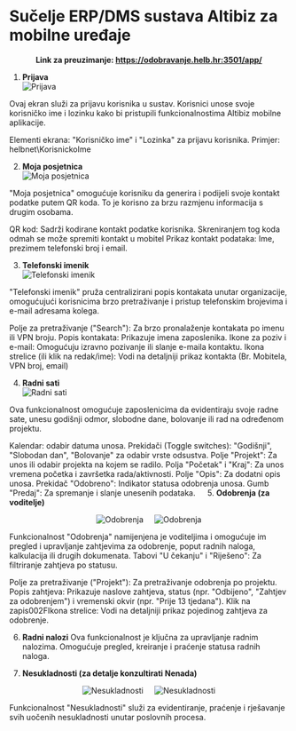 # Sučelje ERP/DMS sustava Altibiz za mobilne uređaje

<style>
.md-typeset img, .md-typeset svg, .md-typeset video {
    height: auto;
    max-width: 100%;
    max-width: 270px;
}
</style>

**<p align=center>Link za preuzimanje: <a href="https://odobravanje.helb.hr:3501/app/">https://odobravanje.helb.hr:3501/app/</a></p>**  

1. **Prijava**
<img src="../images/login.jpg"
    alt="Prijava"
    style="display: block;
            margin-left: auto;
            margin-right: auto;" 
/>

Ovaj ekran služi za prijavu korisnika u sustav. 
Korisnici unose svoje korisničko ime i lozinku kako bi pristupili funkcionalnostima Altibiz mobilne aplikacije.

Elementi ekrana: "Korisničko ime" i "Lozinka" za prijavu korisnika.
Primjer:  helbnet\KorisnickoIme



2. **Moja posjetnica**
<img src="../images/posjetnica.jpg"
    alt="Moja posjetnica"
    style="display: block;
            margin-left: auto;
            margin-right: auto;" 
/>

"Moja posjetnica" omogućuje korisniku da generira i podijeli svoje kontakt podatke putem QR koda. To je korisno za brzu razmjenu informacija s drugim osobama.

QR kod: Sadrži kodirane kontakt podatke korisnika. Skreniranjem tog koda odmah se može spremiti kontakt  u mobitel
Prikaz kontakt podataka: Ime, prezimem telefonski broj i email. 


3. **Telefonski imenik**
<img src="../images/telefonski.jpg"
    alt="Telefonski imenik"
    style="display: block;
            margin-left: auto;
            margin-right: auto;" 
/>

"Telefonski imenik" pruža centralizirani popis kontakata unutar organizacije, omogućujući korisnicima brzo pretraživanje i pristup telefonskim brojevima i e-mail adresama kolega.

Polje za pretraživanje ("Search"): Za brzo pronalaženje kontakata po imenu ili VPN broju.
Popis kontakata: Prikazuje imena zaposlenika.
Ikone za poziv i e-mail: Omogućuju izravno pozivanje ili slanje e-maila kontaktu.
Ikona strelice (ili klik na redak/ime): Vodi na detaljniji prikaz kontakta (Br. Mobitela, VPN broj, email)
 


4. **Radni sati**
<img src="../images/radnoV.jpg"
    alt="Radni sati"
    style="display: block;
            margin-left: auto;
            margin-right: auto;" 
/>

Ova funkcionalnost omogućuje zaposlenicima da evidentiraju svoje radne sate, unesu godišnji odmor, slobodne dane, bolovanje ili rad na određenom projektu.

Kalendar: odabir datuma unosa.
Prekidači (Toggle switches): "Godišnji", "Slobodan dan", "Bolovanje" za odabir vrste odsustva.
Polje "Projekt": Za unos ili odabir projekta na kojem se radilo.
Polja "Početak" i "Kraj": Za unos vremena početka i završetka rada/aktivnosti.
Polje "Opis": Za dodatni opis unosa.
Prekidač "Odobreno": Indikator statusa odobrenja unosa.
Gumb "Predaj": Za spremanje i slanje unesenih podataka.
 
5. **Odobrenja (za voditelje)**
<div style="
    display: flex;
    justify-content: center;
    align-items: center;
    width: 100%;
    gap: 20px; /* razmak između slika */
">
    <img src="../images/odobrenja.jpg" alt="Odobrenja" style="
        max-width: 45%; /* prilagođava širinu slike */
        height: auto;
    ">
    <img src="../images/odobrenje.jpg" alt="Odobrenja" style="
        max-width: 45%;
        height: auto;
    ">
</div>

Funkcionalnost "Odobrenja" namijenjena je voditeljima i omogućuje im pregled i upravljanje zahtjevima za odobrenje, poput radnih naloga, kalkulacija ili drugih dokumenata.
Tabovi "U čekanju" i "Riješeno": Za filtriranje zahtjeva po statusu.

Polje za pretraživanje ("Projekt"): Za pretraživanje odobrenja po projektu.
Popis zahtjeva: Prikazuje naslove zahtjeva, status (npr. "Odbijeno", "Zahtjev za odobrenjem") i vremenski okvir (npr. "Prije 13 tjedana").
Klik na zapis002FIkona strelice: Vodi na detaljniji prikaz pojedinog zahtjeva za odobrenje.
 



6. **Radni nalozi**
Ova funkcionalnost je ključna za upravljanje radnim nalozima. Omogućuje pregled, kreiranje i praćenje statusa radnih naloga.

7. **Nesukladnosti (za detalje konzultirati Nenada)**
<div style="
    display: flex;
    justify-content: center;
    align-items: center;
    width: 100%;
    gap: 20px; /* razmak između slika */
">
    <img src="../images/nesukladnosti.jpg" alt="Nesukladnosti" style="
        max-width: 45%; /* prilagođava širinu slike */
        height: auto;
    ">
    <img src="../images/nesukladnostUnos.jpg" alt="Nesukladnosti" style="
        max-width: 45%;
        height: auto;
    ">
</div>


Funkcionalnost "Nesukladnosti" služi za evidentiranje, praćenje i rješavanje svih uočenih nesukladnosti unutar poslovnih procesa.



